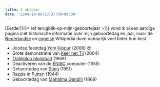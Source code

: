 ```yaml
---
title: 2 oktober
date: '2004-10-06T13:37:00+00:00'
---
```


[Eerder]({{< ref terugblik-op-mijn-geboortejaar >}}) vond ik al een aardige pagina met historische informatie over mijn geboortedag en jaar, maar de [Nederlandse](https://nl.wikipedia.org/wiki/2_Oktober) en [engelse](https://en.wikipedia.org/wiki/October_2) Wikipedia doen natuurlijk veel beter hun best.

- Joodse feestdag [Yom Kippur](https://en.wikipedia.org/wiki/Yom_Kippur) (2006) 😉
- Grote demonstratie van [Keer het Tij](https://nl.wikipedia.org/wiki/Keer_het_Tij) (2004)
- [Tlatelolco bloedbad](https://en.wikipedia.org/wiki/Tlatelolco_massacre) (1968)
- Deactiveren van de [ENIAC](https://en.wikipedia.org/wiki/ENIAC) computer (1955)
- Geboortedag van [Sting](https://en.wikipedia.org/wiki/Sting_%28musician%29) (1951)
- Razzia in [Putten](https://nl.wikipedia.org/wiki/Putten) (1944)
- Geboortedag van [Mahatma Gandhi](https://en.wikipedia.org/wiki/Mahatma_Mohandas_Karamchand_Gandhi) (1869)